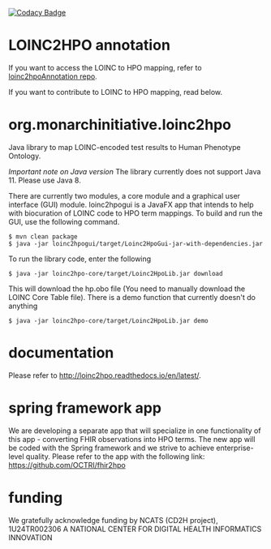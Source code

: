 [![Codacy Badge](https://api.codacy.com/project/badge/Grade/709c959bb0024403a667affaf2b9f476)](https://www.codacy.com/app/peter.robinson/loinc2hpo?utm_source=github.com&amp;utm_medium=referral&amp;utm_content=monarch-initiative/loinc2hpo&amp;utm_campaign=Badge_Grade)
# LOINC2HPO annotation
If you want to access the LOINC to HPO mapping, refer to [loinc2hpoAnnotation repo](https://github.com/TheJacksonLaboratory/loinc2hpoAnnotation).

If you want to contribute to LOINC to HPO mapping, read below.

# org.monarchinitiative.loinc2hpo
Java library to map LOINC-encoded test results to Human Phenotype Ontology.

*Important note on Java version* The library currently does not support Java 11. Please use Java 8.

There are currently two modules, a core module and a graphical user interface (GUI) module. loinc2hpogui is a JavaFX app that intends to help with biocuration of LOINC code to HPO term mappings. To build and run the GUI, use the following command.
```
$ mvn clean package
$ java -jar loinc2hpogui/target/Loinc2HpoGui-jar-with-dependencies.jar 

```
To run the library code, enter the following
```
$ java -jar loinc2hpo-core/target/Loinc2HpoLib.jar download
```
This will download the hp.obo file (You need to manually download the LOINC Core Table file). There is a demo function that currently doesn't do anything
```
$ java -jar loinc2hpo-core/target/Loinc2HpoLib.jar demo
```
# documentation
Please refer to http://loinc2hpo.readthedocs.io/en/latest/.

# spring framework app
We are developing a separate app that will specialize in one functionality of this app - converting FHIR observations into HPO terms. The new app will be coded with the Spring framework and we strive to achieve enterprise-level quality. Please refer to the app with the following link: https://github.com/OCTRI/fhir2hpo

# funding
We gratefully acknowledge funding by NCATS (CD2H project), 1U24TR002306
A NATIONAL CENTER FOR DIGITAL HEALTH INFORMATICS INNOVATION
